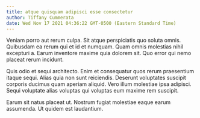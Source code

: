 ```yaml
---
title: atque quisquam adipisci esse consectetur
author: Tiffany Cummerata
date: Wed Nov 17 2021 04:36:22 GMT-0500 (Eastern Standard Time)
---
```

Veniam porro aut rerum culpa. Sit atque perspiciatis quo soluta omnis. Quibusdam ea rerum qui et id et numquam. Quam omnis molestias nihil excepturi a. Earum inventore maxime quia dolorem sit. Quo error qui nemo placeat rerum incidunt.

 Quis odio et sequi architecto. Enim et consequatur quos rerum praesentium itaque sequi. Alias quia non sunt reiciendis. Deserunt voluptates suscipit corporis ducimus quam aperiam aliquid. Vero illum molestiae ipsa adipisci. Sequi voluptate alias voluptas qui voluptas eum maxime rem suscipit.

 Earum sit natus placeat ut. Nostrum fugiat molestiae eaque earum assumenda. Ut quidem est laudantium.